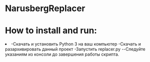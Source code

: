 # NarusbergReplacer
# How to install and run:
<li> 
-Скачать и установить Python 3 на ваш компьютер
-Скачать и разархивировать данный проект
-Запустить replacer.py
--Следуйте указаниям из консоли до завершения работы скрипта.
